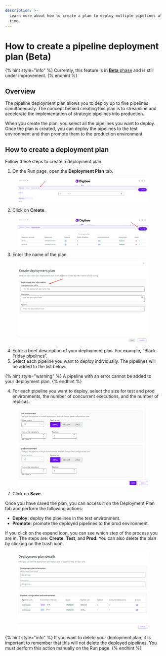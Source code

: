```yaml
---
description: >-
  Learn more about how to create a plan to deploy multiple pipelines at the same
  time.
---
```


# How to create a pipeline deployment plan (Beta)

{% hint style="info" %}
Currently, this feature is in [**Beta** phase](https://docs.digibee.com/documentation/general/beta-program) and is still under improvement.&#x20;
{% endhint %}

## Overview

The pipeline deployment plan allows you to deploy up to five pipelines simultaneously. The concept behind creating this plan is to streamline and accelerate the implementation of strategic pipelines into production.

When you create the plan, you select all the pipelines you want to deploy. Once the plan is created, you can deploy the pipelines to the test environment and then promote them to the production environment.

## How to create a deployment plan

Follow these steps to create a deployment plan:

1. On the Run page, open the **Deployment Plan** tab.



<figure><img src="../../.gitbook/assets/deploymentplan.png" alt=""><figcaption></figcaption></figure>

2. Click on **Create**.



<figure><img src="../../.gitbook/assets/deploymentplan_create.png" alt=""><figcaption></figcaption></figure>

3. Enter the name of the plan.



<figure><img src="../../.gitbook/assets/deploymentplan_form2.png" alt=""><figcaption></figcaption></figure>

4. Enter a brief description of your deployment plan. For example, “Black Friday pipelines”.
5. Select each pipeline you want to deploy individually. The pipelines will be added to the list below.

{% hint style="warning" %}
A pipeline with an error cannot be added to your deployment plan.
{% endhint %}

4. For each pipeline you want to deploy, select the size for test and prod environments, the number of concurrent executions, and the number of replicas.

<figure><img src="../../.gitbook/assets/pipelineconfiguration_deployent.png" alt=""><figcaption></figcaption></figure>

7. Click on **Save**.

Once you have saved the plan, you can access it on the Deployment Plan tab and perform the following actions:

* **Deploy:** deploy the pipelines in the test environment.
* **Promote:** promote the deployed pipelines to the prod environment.

If you click on the expand icon, you can see which step of the process you are in. The steps are: **Create**, **Test**, and **Prod**. You can also delete the plan by clicking on the trash icon.

<figure><img src="../../.gitbook/assets/deploymentplan_details (1).png" alt=""><figcaption></figcaption></figure>

{% hint style="info" %}
If you want to delete your deployment plan, it is important to remember that this will not delete the deployed pipelines. You must perform this action manually on the Run page.
{% endhint %}
